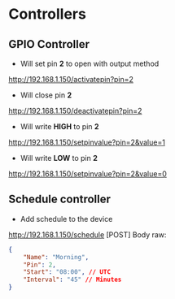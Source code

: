 # Controllers

## GPIO Controller

- Will set pin **2** to open with output method

http://192.168.1.150/activatepin?pin=2

- Will close pin **2**

http://192.168.1.150/deactivatepin?pin=2

- Will write **HIGH** to pin **2**

http://192.168.1.150/setpinvalue?pin=2&value=1

- Will write **LOW** to pin **2**

http://192.168.1.150/setpinvalue?pin=2&value=0

## Schedule controller

- Add schedule to the device

http://192.168.1.150/schedule
[POST] Body raw:
```JSON
{
    "Name": "Morning",
    "Pin": 2,
    "Start": "08:00", // UTC
    "Interval": "45" // Minutes
}
```